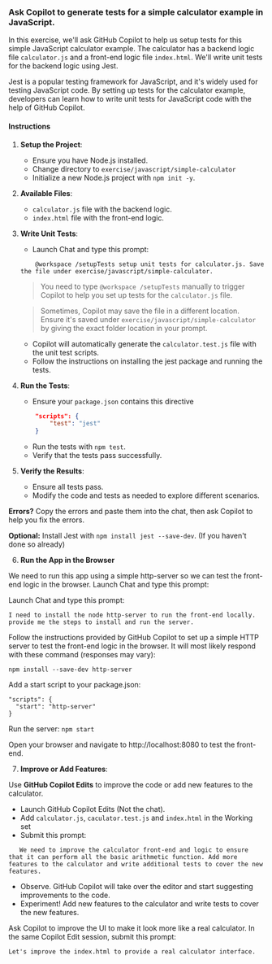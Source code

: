 ### Ask Copilot to generate tests for a simple calculator example in JavaScript.

In this exercise, we'll ask GitHub Copilot to help us setup tests for this simple JavaScript calculator example. The calculator has a backend logic file `calculator.js` and a front-end logic file `index.html`. We'll write unit tests for the backend logic using Jest.

Jest is a popular testing framework for JavaScript, and it's widely used for testing JavaScript code. By setting up tests for the calculator example, developers can learn how to write unit tests for JavaScript code with the help of GitHub Copilot.

#### Instructions

1. **Setup the Project**:

   - Ensure you have Node.js installed.
   - Change directory to `exercise/javascript/simple-calculator`
   - Initialize a new Node.js project with `npm init -y`.

2. **Available Files**:

   - `calculator.js` file with the backend logic.
   - `index.html` file with the front-end logic.

3. **Write Unit Tests**:

   - Launch Chat and type this prompt:

   ```plaintext
       @workspace /setupTests setup unit tests for calculator.js. Save the file under exercise/javascript/simple-calculator.
   ```

   > You need to type `@workspace /setupTests` manually to trigger Copilot to help you set up tests for the `calculator.js` file.

   > Sometimes, Copilot may save the file in a different location. Ensure it's saved under `exercise/javascript/simple-calculator` by giving the exact folder location in your prompt.

   - Copilot will automatically generate the `calculator.test.js` file with the unit test scripts.
   - Follow the instructions on installing the jest package and running the tests.

4. **Run the Tests**:

   - Ensure your `package.json` contains this directive

   ```json
       "scripts": {
           "test": "jest"
       }
   ```

   - Run the tests with `npm test`.
   - Verify that the tests pass successfully.

5. **Verify the Results**:
   - Ensure all tests pass.
   - Modify the code and tests as needed to explore different scenarios.

**Errors?** Copy the errors and paste them into the chat, then ask Copilot to help you fix the errors.

**Optional:** Install Jest with `npm install jest --save-dev`. (If you haven't done so already)

6. **Run the App in the Browser**

We need to run this app using a simple http-server so we can test the front-end logic in the browser. Launch Chat and type this prompt:

Launch Chat and type this prompt:

```
I need to install the node http-server to run the front-end locally. provide me the steps to install and run the server.
```

Follow the instructions provided by GitHub Copilot to set up a simple HTTP server to test the front-end logic in the browser. It will most likely respond with these command (responses may vary):

```
npm install --save-dev http-server
```

Add a start script to your package.json:

```
"scripts": {
  "start": "http-server"
}
```

Run the server: `npm start`

Open your browser and navigate to http://localhost:8080 to test the front-end.

7. **Improve or Add Features**:

Use **GitHub Copilot Edits** to improve the code or add new features to the calculator.

- Launch GitHub Copilot Edits (Not the chat).
- Add `calculator.js`, `caculator.test.js` and `index.html` in the Working set
- Submit this prompt:

```plaintext
   We need to improve the calculator front-end and logic to ensure that it can perform all the basic arithmetic function. Add more features to the calculator and write additional tests to cover the new features.
```

- Observe. GitHub Copilot will take over the editor and start suggesting improvements to the code.
- Experiment! Add new features to the calculator and write tests to cover the new features.

Ask Copilot to improve the UI to make it look more like a real calculator. In the same Copilot Edit session, submit this prompt:

```
Let's improve the index.html to provide a real calculator interface.
``` 